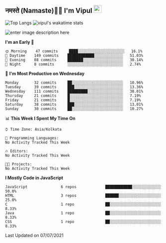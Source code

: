 ## नमस्ते (Namaste)🙏🏻 I'm Vipul <img src="https://media.giphy.com/media/hvRJCLFzcasrR4ia7z/giphy.gif" width="25px">

![Top Langs](https://github-readme-stats.vercel.app/api/top-langs/?username=vipul-jha&custom_title=I%20Mostly%20Use&layout=compact)
![vipul's wakatime stats](https://github-readme-stats.vercel.app/api/wakatime?username=vipuljha&custom_title=My%20Time%20as%20Developer&layout=compact)

![enter image description here](https://github-readme-stats.vercel.app/api?username=vipul-jha&show_icons=true&count_private=true&hide=issues&disable_animations=true&custom_title=MY%20GITHUB%20DATA&theme=radical&border_color=753778&border_radius=16)

<!--START_SECTION:waka-->
**I'm an Early 🐤** 

```text
🌞 Morning    47 commits     ████░░░░░░░░░░░░░░░░░░░░░   16.1% 
🌆 Daytime    149 commits    ████████████░░░░░░░░░░░░░   51.03% 
🌃 Evening    88 commits     ███████░░░░░░░░░░░░░░░░░░   30.14% 
🌙 Night      8 commits      ░░░░░░░░░░░░░░░░░░░░░░░░░   2.74%

```
📅 **I'm Most Productive on Wednesday** 

```text
Monday       32 commits     ██░░░░░░░░░░░░░░░░░░░░░░░   10.96% 
Tuesday      39 commits     ███░░░░░░░░░░░░░░░░░░░░░░   13.36% 
Wednesday    111 commits    █████████░░░░░░░░░░░░░░░░   38.01% 
Thursday     21 commits     █░░░░░░░░░░░░░░░░░░░░░░░░   7.19% 
Friday       21 commits     █░░░░░░░░░░░░░░░░░░░░░░░░   7.19% 
Saturday     38 commits     ███░░░░░░░░░░░░░░░░░░░░░░   13.01% 
Sunday       30 commits     ██░░░░░░░░░░░░░░░░░░░░░░░   10.27%

```


📊 **This Week I Spent My Time On** 

```text
⌚︎ Time Zone: Asia/Kolkata

💬 Programming Languages: 
No Activity Tracked This Week

🔥 Editors: 
No Activity Tracked This Week

🐱‍💻 Projects: 
No Activity Tracked This Week

```

**I Mostly Code in JavaScript** 

```text
JavaScript               6 repos             ████████████░░░░░░░░░░░░░   50.0% 
HTML                     3 repos             ██████░░░░░░░░░░░░░░░░░░░   25.0% 
C                        1 repo              ██░░░░░░░░░░░░░░░░░░░░░░░   8.33% 
Java                     1 repo              ██░░░░░░░░░░░░░░░░░░░░░░░   8.33% 
CSS                      1 repo              ██░░░░░░░░░░░░░░░░░░░░░░░   8.33%

```



 Last Updated on 07/07/2021
<!--END_SECTION:waka-->
